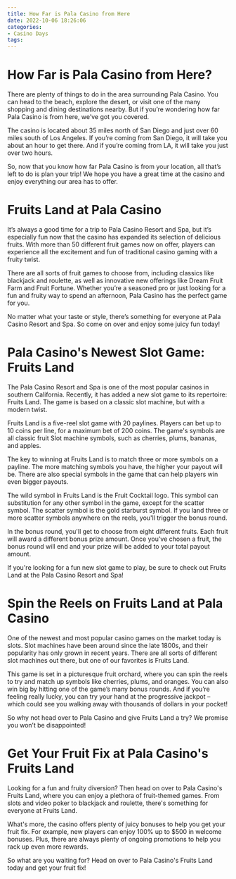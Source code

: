 ```yaml
---
title: How Far is Pala Casino from Here
date: 2022-10-06 18:26:06
categories:
- Casino Days
tags:
---
```



#  How Far is Pala Casino from Here?

There are plenty of things to do in the area surrounding Pala Casino. You can head to the beach, explore the desert, or visit one of the many shopping and dining destinations nearby. But if you’re wondering how far Pala Casino is from here, we’ve got you covered.

The casino is located about 35 miles north of San Diego and just over 60 miles south of Los Angeles. If you’re coming from San Diego, it will take you about an hour to get there. And if you’re coming from LA, it will take you just over two hours.

So, now that you know how far Pala Casino is from your location, all that’s left to do is plan your trip! We hope you have a great time at the casino and enjoy everything our area has to offer.

#  Fruits Land at Pala Casino

It’s always a good time for a trip to Pala Casino Resort and Spa, but it’s especially fun now that the casino has expanded its selection of delicious fruits. With more than 50 different fruit games now on offer, players can experience all the excitement and fun of traditional casino gaming with a fruity twist.

There are all sorts of fruit games to choose from, including classics like blackjack and roulette, as well as innovative new offerings like Dream Fruit Farm and Fruit Fortune. Whether you’re a seasoned pro or just looking for a fun and fruity way to spend an afternoon, Pala Casino has the perfect game for you.

No matter what your taste or style, there’s something for everyone at Pala Casino Resort and Spa. So come on over and enjoy some juicy fun today!

#  Pala Casino's Newest Slot Game: Fruits Land

The Pala Casino Resort and Spa is one of the most popular casinos in southern California. Recently, it has added a new slot game to its repertoire: Fruits Land. The game is based on a classic slot machine, but with a modern twist.

Fruits Land is a five-reel slot game with 20 paylines. Players can bet up to 10 coins per line, for a maximum bet of 200 coins. The game's symbols are all classic fruit Slot machine symbols, such as cherries, plums, bananas, and apples.

The key to winning at Fruits Land is to match three or more symbols on a payline. The more matching symbols you have, the higher your payout will be. There are also special symbols in the game that can help players win even bigger payouts.

The wild symbol in Fruits Land is the Fruit Cocktail logo. This symbol can substitution for any other symbol in the game, except for the scatter symbol. The scatter symbol is the gold starburst symbol. If you land three or more scatter symbols anywhere on the reels, you'll trigger the bonus round.

In the bonus round, you'll get to choose from eight different fruits. Each fruit will award a different bonus prize amount. Once you've chosen a fruit, the bonus round will end and your prize will be added to your total payout amount.

If you're looking for a fun new slot game to play, be sure to check out Fruits Land at the Pala Casino Resort and Spa!

#  Spin the Reels on Fruits Land at Pala Casino

One of the newest and most popular casino games on the market today is slots. Slot machines have been around since the late 1800s, and their popularity has only grown in recent years. There are all sorts of different slot machines out there, but one of our favorites is Fruits Land.

This game is set in a picturesque fruit orchard, where you can spin the reels to try and match up symbols like cherries, plums, and oranges. You can also win big by hitting one of the game’s many bonus rounds. And if you’re feeling really lucky, you can try your hand at the progressive jackpot – which could see you walking away with thousands of dollars in your pocket!

So why not head over to Pala Casino and give Fruits Land a try? We promise you won’t be disappointed!

#  Get Your Fruit Fix at Pala Casino's Fruits Land

Looking for a fun and fruity diversion? Then head on over to Pala Casino's Fruits Land, where you can enjoy a plethora of fruit-themed games. From slots and video poker to blackjack and roulette, there's something for everyone at Fruits Land.

What's more, the casino offers plenty of juicy bonuses to help you get your fruit fix. For example, new players can enjoy 100% up to $500 in welcome bonuses. Plus, there are always plenty of ongoing promotions to help you rack up even more rewards.

So what are you waiting for? Head on over to Pala Casino's Fruits Land today and get your fruit fix!